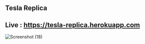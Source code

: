 ## Tesla Replica

## Live : https://tesla-replica.herokuapp.com

![Screenshot (18)](https://user-images.githubusercontent.com/88725477/146522627-1009454a-5ea3-443f-8d56-578864d3da48.png)

